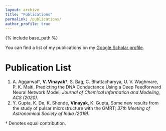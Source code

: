 ```yaml
---
layout: archive
title: "Publications"
permalink: /publications/
author_profile: true
---
```


{% include base_path %}

You can find a list of my publications on my [Google Scholar profile](https://scholar.google.com/citations?hl=en&user=RuEjeXkAAAAJ&view_op=list_works&sortby=pubdate).

**Publication List**
===============

1. A. Aggarwal&dagger;, **V. Vinayak**&dagger;, S. Bag, C. Bhattacharyya, U. V. Waghmare, P. K. Maiti, Predicting the DNA Conductance Using a Deep Feedforward Neural Network Model; _Journal of Chemical Information and Modeling, ACS (2020)._
2. Y. Gupta, K. De, K. Shende, **Vinayak**, K. Gupta, Some new results from the study of pulsar microstructure with the GMRT; _37th Meeting of Astronomical Society of India (2019)._

&dagger; Denotes equal contribution.
